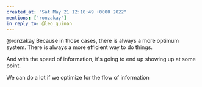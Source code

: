 ```yaml
---
created_at: "Sat May 21 12:10:49 +0000 2022"
mentions: ['ronzakay']
in_reply_to: @leo_guinan
---
```


@ronzakay Because in those cases, there is always a more optimum system. There is always a more efficient way to do things.

And with the speed of information, it's going to end up showing up at some point. 

We can do a lot if we optimize for the flow of information